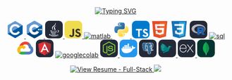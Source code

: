 <!--
At the interview:
* At the end when they ask you if you have any questions, ask them "How do you imagine that my unique skills and character traits will make me excel in this role?". This will make them persuade themselves (i.e., self-persuasion), and make them imagine you as a potential employee instead of merely another applicant.
* After the interview, near the end of their workday (on the same day), send them a short and concise email thanking them for the opportunity while reminding them of your skill set, and emphasizing things you wish you emphasized more during the interview.


what worked well in team leadership, conflict resolution example, brain teaser, technical questions, possibilty to ask questions, refferals, expect an email on Monday, she will forward details,

Work Experience:
Peak Hydromet Solutions
* Node-RED
* XML, CSV Data Parsing
* Thingsboard
-->

<div align="center">
<a href="https://git.io/typing-svg"><img src="https://readme-typing-svg.herokuapp.com?font=Menlo&weight=800&size=20&duration=2500&pause=1500&color=F7F7F7&center=true&vCenter=true&repeat=false&random=false&width=435&lines=I+am+Jared+Tweed;Check+my+Wikipedia+contributions;Languages%2FFrameworks%3A" alt="Typing SVG" /></a>
</div>

<!-- C -->
<p align="center"> </a> <a href="https://www.cprogramming.com/" target="_blank" rel="noreferrer"> <img src="https://raw.githubusercontent.com/devicons/devicon/master/icons/c/c-original.svg" alt="c" width="40" height="40"/> </a> 
<!-- C++ -->
<a href="https://www.w3schools.com/cpp/" target="_blank" rel="noreferrer"> <img src="https://raw.githubusercontent.com/devicons/devicon/master/icons/cplusplus/cplusplus-original.svg" alt="cplusplus" width="40" height="40"/> </a> 
<!-- Java -->
<a href="https://www.java.com" target="_blank" rel="noreferrer"> <img src="https://github.com/tandpfun/skill-icons/raw/main/icons/Java-Dark.svg" alt="java" width="40" height="40"/> </a> 
<!-- JavaScript -->
<a href="https://developer.mozilla.org/en-US/docs/Web/JavaScript" target="_blank" rel="noreferrer"> <img src="https://github.com/tandpfun/skill-icons/raw/main/icons/JavaScript.svg" alt="javascript" width="40" height="40"/> </a> 
<!-- MATLAB -->
<a href="https://www.mathworks.com/" target="_blank" rel="noreferrer"> <img src="https://upload.wikimedia.org/wikipedia/commons/2/21/Matlab_Logo.png" alt="matlab" width="40" height="40"/> </a> 
<!-- Python -->
<a href="https://www.python.org" target="_blank" rel="noreferrer"> <img src="https://raw.githubusercontent.com/devicons/devicon/master/icons/python/python-original.svg" alt="python" width="40" height="40"/> </a> 
<!-- TypeScript -->
<a href="https://www.typescriptlang.org/" target="_blank" rel="noreferrer"> <img src="https://github.com/tandpfun/skill-icons/raw/main/icons/TypeScript.svg" alt="typescript" width="40" height="40"/></a>
<!-- HTML -->
<a href="https://developer.mozilla.org/en-US/docs/Web/HTML" target="_blank" rel="noreferrer"> <img src="https://raw.githubusercontent.com/devicons/devicon/master/icons/html5/html5-original.svg" alt="html5" width="40" height="40"/></a>
<!-- CSS -->
<a href="https://developer.mozilla.org/en-US/docs/Web/CSS" target="_blank" rel="noreferrer"> <img src="https://raw.githubusercontent.com/devicons/devicon/master/icons/css3/css3-original.svg" alt="css3" width="40" height="40"/></a>
<!-- R Studio (No direct icon in devicons, using an R logo as a substitute) -->
<a href="https://www.rstudio.com/" target="_blank" rel="noreferrer"> <img src="https://github.com/tandpfun/skill-icons/raw/main/icons/R-Dark.svg" alt="rstudio" width="40" height="40"/></a>
<!-- SQL (Generic SQL icon as SQL is a language, not a specific tech with a logo) -->
<a href="https://www.w3schools.com/sql/" target="_blank" rel="noreferrer"> <img src="https://www.svgrepo.com/show/255832/sql.svg" alt="sql" width="40" height="40"/></a>
<!-- Google Cloud -->
<a href="https://cloud.google.com/" target="_blank" rel="noreferrer"> <img src="https://raw.githubusercontent.com/devicons/devicon/master/icons/googlecloud/googlecloud-original.svg" alt="googlecloud" width="40" height="40"/></a>
<!-- Angular -->
<a href="https://angular.io/" target="_blank" rel="noreferrer"> <img src="https://github.com/tandpfun/skill-icons/raw/main/icons/Angular-Dark.svg" alt="angular" width="40" height="40"/></a>
<!-- Google Colab -->
<a href="https://colab.research.google.com/" target="_blank" rel="noreferrer"><img src="https://colab.research.google.com/img/colab_favicon_256px.png" alt="googlecolab" width="40" height="40"/></a>
<!-- Node.js --> 
<a href="https://nodejs.org/" target="_blank" rel="noreferrer"> <img src="https://github.com/tandpfun/skill-icons/raw/main/icons/NodeJS-Dark.svg" alt="nodejs" width="40" height="40"/> </a>
<!-- Docker -->
<a href="https://hub.docker.com/" target="_blank" rel="noreferrer"><img src="https://github.com/tandpfun/skill-icons/raw/main/icons/Docker.svg" width="40" height="40"/></a>
<!-- PostgreSQL -->
<a href="https://www.postgresql.org/" target="_blank" rel="noreferrer"><img src="https://github.com/tandpfun/skill-icons/raw/main/icons/PostgreSQL-Dark.svg" width="40" height="40"/></a>
<!-- LaTeX -->
<a href="https://www.overleaf.com/" target="_blank" rel="noreferrer"> <img src="https://github.com/tandpfun/skill-icons/raw/main/icons/LaTeX-Dark.svg" width="40" height="40"/> </a>
<!-- Express -->
<a href="https://expressjs.com/" target="_blank" rel="noreferrer"> <img src="https://github.com/tandpfun/skill-icons/raw/main/icons/ExpressJS-Dark.svg" width="40" height="40"/> </a>
<!-- MongoDB -->
<a href="https://www.mongodb.com/" target="_blank" rel="noreferrer"> <img src="https://github.com/tandpfun/skill-icons/raw/main/icons/MongoDB.svg" width="40" height="40"/> </a>

</p>

<p align="center">
  <a href="https://raw.githubusercontent.com/JaredTweed/jaredtweed/main/Full-stack%20Resume.pdf">
    <img src="https://img.shields.io/badge/View_Resume-Full--Stack-blue?style=flat" alt="View Resume - Full-Stack"/>
  </a>
  <img src="https://komarev.com/ghpvc/?username=JaredTweed" onerror="this.style.display='none'"/>
</p>

<!--
<p align="center">
<img src="https://github-readme-stats.vercel.app/api/top-langs?username=JaredTweed&show_icons=true&locale=en&layout=compact" alt="JaredTweed" />
</p>

**JaredTweed/jaredtweed** is a ✨ _special_ ✨ repository because its `README.md` (this file) appears on your GitHub profile.

Here are some ideas to get you started:

- 🔭 I’m currently working on ...
- 🌱 I’m currently learning ...
- 👯 I’m looking to collaborate on ...
- 🤔 I’m looking for help with ...
- 💬 Ask me about ...
- 📫 How to reach me: ...
- 😄 Pronouns: ...
- ⚡ Fun fact: ...
-->
